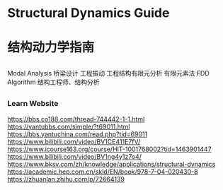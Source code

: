 # Structural Dynamics Guide
# 结构动力学指南

## 
Modal Analysis
桥梁设计
工程振动
工程结构有限元分析
有限元素法
FDD Algorithm
结构工程师、结构分析
## 


### Learn Website
https://bbs.co188.com/thread-744442-1-1.html
https://yantubbs.com/simple/?t69011.html
https://bbs.yantuchina.com/read.php?tid=69011
https://www.bilibili.com/video/BV1CE411E7fV/
https://www.icourse163.org/course/HIT-1001768002?tid=1463901447
https://www.bilibili.com/video/BV1ng4y1z7o4/
https://www.bksv.com/zh/knowledge/applications/structural-dynamics
https://academic.hep.com.cn/skld/EN/book/978-7-04-020430-8
https://zhuanlan.zhihu.com/p/72664139
